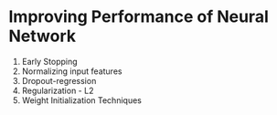 <h1> Improving Performance of Neural Network </h1>
<ol>
    <li>Early Stopping</li>
    <li>Normalizing input features</li>
    <li>Dropout-regression</li>
    <li>Regularization - L2 </li>
    <li>Weight Initialization Techniques </li>
</ol>